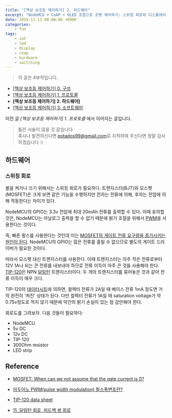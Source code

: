 ```yaml
---
title: "[책상 보조등 제어하기] 2. 하드웨어"
excerpt: "NodeMCU + CoAP + OLED 조합으로 조명 제어하기: 스위칭 회로와 디스플레이"
date: 2019-11-12 00:00:00 +0900
categories:
    - fun
tags:
    - iot
    - led
    - display
    - coap
    - hardware
    - switching
---
```


> 이 글은 4부작입니다.
- [[책상 보조등 제어하기] 0. 구성](링크)
- [[책상 보조등 제어하기] 1. 프로토콜](링크)
- **[책상 보조등 제어하기] 2. 하드웨어]**
- [[책상 보조등 제어하기] 3. 소프트웨어](링크)

이전 글 *\[책상 보조등 제어하기\] 1. 프로토콜* 에서 이어지는 글입니다.

> 틀린 서술이 많을 것 같습니다.     
혹시나 발견하신다면 <potados99@gmail.com>로 지적하여 주신다면 정말 감사하겠습니다 :)

## 하드웨어

### 스위칭 회로

 불을 켜거나 끄기 위해서는 스위칭 회로가 필요하다. 트랜지스터(BJT)와 모스펫(MOSFET)은 크게 보면 같은 기능을 수행하지만 전자는 전류에 의해, 후자는 전압에 의해 작동한다는 차이가 있다.

 NodeMCU의 GPIO는 3.3v 전압에 최대 20mAh 전류를 출력할 수 있다. 이때 유의할 것은, NodeMCU는 아날로그 출력을 할 수 없기 때문에 밝기 조절을 위해서 [PWM](https://thrillfighter.tistory.com/589)을 사용한다는 것이다.

 즉, 빠른 펄스를 사용한다는 것인데 이는 [MOSFET의 게이트 전류 요구량을 증가시키는 원인이 된다](https://electronics.stackexchange.com/questions/31594/mosfet-when-can-we-not-assume-that-the-gate-current-is-0). NodeMCU의 GPIO는 많은 전류를 흘릴 수 없으므로 별도의 게이트 드라이버가 필요한 것이다.

 따라서 모스펫 대신 트랜지스터를 사용한다. 이때 트랜지스터는 아주 작은 전류로부터 12V 1A나 되는 큰 전류를 내보내야 하므로 전류 이득이 아주 큰 것을 사용해야 한다. [TIP-120](https://www.onsemi.com/pub/Collateral/TIP120-D.PDF)은 NPN [달링턴](https://mathphysics.tistory.com/334) 트랜지스터이다. 두 개의 트랜지스터를 묶어놓은 것과 같아 전류 이득이 매우 크다.

 TIP-120의 [데이터시트](https://www.onsemi.com/pub/Collateral/TIP120-D.PDF)에 의하면, 컬렉터 전류가 2A일 때 베이스 전류 1mA 정도면 거의 완전히 '켜진' 상태가 된다. 다만 컬렉터 전류가 1A일 때 saturation voltage가 약 0.75v정도로 적지 않기 때문에 약간의 밝기 손실이 있는 점 감안해야 한다.

 회로도를 그려보자. 다음 것들이 필요하다:

 - NodeMCU
 - 5v DC
 - 12v DC
 - TIP-120
 - 300Ohm resistor
 - LED strip



## Reference
- [MOSFET: When can we not assume that the gate current is 0?](https://electronics.stackexchange.com/questions/31594/mosfet-when-can-we-not-assume-that-the-gate-current-is-0)

- [아두이노 PWM(pulse width modulation) 펄스폭변조란?](https://thrillfighter.tistory.com/589)

- [TIP-120 data sheet](https://www.onsemi.com/pub/Collateral/TIP120-D.PDF)

- [11. 달링턴 회로, 피드백 쌍 회로](https://mathphysics.tistory.com/334)
